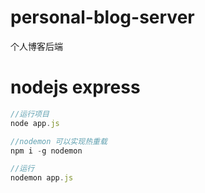 # personal-blog-server
个人博客后端

# nodejs express

```js
//运行项目
node app.js

//nodemon 可以实现热重载
npm i -g nodemon

//运行
nodemon app.js
```
